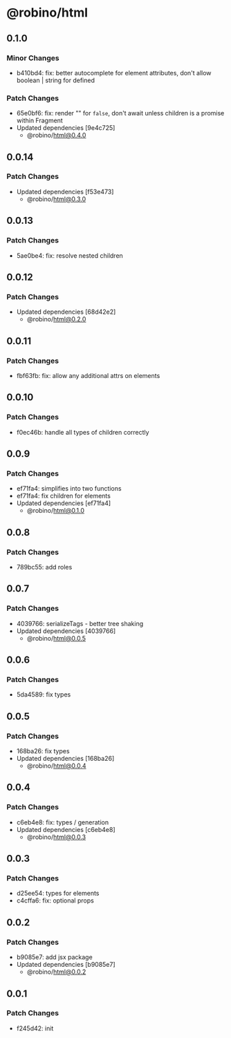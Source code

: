 # @robino/html

## 0.1.0

### Minor Changes

- b410bd4: fix: better autocomplete for element attributes, don't allow boolean | string for defined

### Patch Changes

- 65e0bf6: fix: render "" for `false`, don't await unless children is a promise within Fragment
- Updated dependencies [9e4c725]
  - @robino/html@0.4.0

## 0.0.14

### Patch Changes

- Updated dependencies [f53e473]
  - @robino/html@0.3.0

## 0.0.13

### Patch Changes

- 5ae0be4: fix: resolve nested children

## 0.0.12

### Patch Changes

- Updated dependencies [68d42e2]
  - @robino/html@0.2.0

## 0.0.11

### Patch Changes

- fbf63fb: fix: allow any additional attrs on elements

## 0.0.10

### Patch Changes

- f0ec46b: handle all types of children correctly

## 0.0.9

### Patch Changes

- ef71fa4: simplifies into two functions
- ef71fa4: fix children for elements
- Updated dependencies [ef71fa4]
  - @robino/html@0.1.0

## 0.0.8

### Patch Changes

- 789bc55: add roles

## 0.0.7

### Patch Changes

- 4039766: serializeTags - better tree shaking
- Updated dependencies [4039766]
  - @robino/html@0.0.5

## 0.0.6

### Patch Changes

- 5da4589: fix types

## 0.0.5

### Patch Changes

- 168ba26: fix types
- Updated dependencies [168ba26]
  - @robino/html@0.0.4

## 0.0.4

### Patch Changes

- c6eb4e8: fix: types / generation
- Updated dependencies [c6eb4e8]
  - @robino/html@0.0.3

## 0.0.3

### Patch Changes

- d25ee54: types for elements
- c4cffa6: fix: optional props

## 0.0.2

### Patch Changes

- b9085e7: add jsx package
- Updated dependencies [b9085e7]
  - @robino/html@0.0.2

## 0.0.1

### Patch Changes

- f245d42: init
